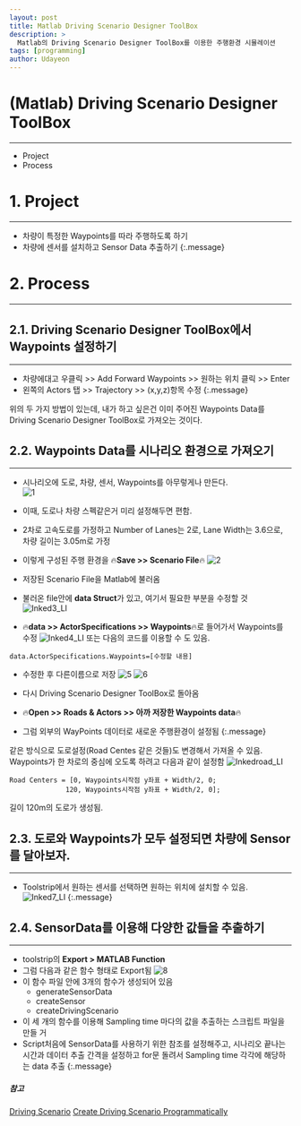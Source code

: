 ```yaml
---
layout: post
title: Matlab Driving Scenario Designer ToolBox
description: >
  Matlab의 Driving Scenario Designer ToolBox를 이용한 주행환경 시뮬레이션
tags: [programming]
author: Udayeon
---
```

# (Matlab) Driving Scenario Designer ToolBox
* * *
- Project
- Process

# 1. Project
* * *
- 차량이 특정한 Waypoints를 따라 주행하도록 하기
- 차량에 센서를 설치하고 Sensor Data 추출하기
{:.message}

# 2. Process
* * *

## 2.1. Driving Scenario Designer ToolBox에서 Waypoints 설정하기
* * *

- 차량에대고 우클릭 >> Add Forward Waypoints >> 원하는 위치 클릭 >> Enter   
- 왼쪽의 Actors 탭 >> Trajectory >> (x,y,z)항목 수정
{:.message}

위의 두 가지 방법이 있는데, 내가 하고 싶은건 이미 주어진 Waypoints Data를 Driving Scenario Designer ToolBox로 가져오는 것이다.   

## 2.2. Waypoints Data를 시나리오 환경으로 가져오기
* * *

- 시나리오에 도로, 차량, 센서, Waypoints를 아무렇게나 만든다.   
![1](https://user-images.githubusercontent.com/69246778/126020854-430ed543-db7f-4aef-87fe-81e35a6f9395.png)   
   
- 이때, 도로나 차량 스펙같은거 미리 설정해두면 편함.   
   
- 2차로 고속도로를 가정하고 Number of Lanes는 2로, Lane Width는 3.6으로, 차량 길이는 3.05m로 가정
   
- 이렇게 구성된 주행 환경을  🔥**Save >> Scenario File**🔥
![2](https://user-images.githubusercontent.com/69246778/126020870-b1aff95f-b1a0-4bd0-966e-6bcf2e577b8a.png)
   
- 저장된 Scenario File을 Matlab에 불러옴
   
- 불러온 file안에 **data Struct**가 있고, 여기서 필요한 부분을 수정할 것
![Inked3_LI](https://user-images.githubusercontent.com/69246778/126020914-65d21d15-5535-4e8d-96dc-30a2e18a0d3a.jpg)
   
- 🔥**data >> ActorSpecifications >> Waypoints**🔥로 들어가서 Waypoints를 수정
![Inked4_LI](https://user-images.githubusercontent.com/69246778/126020942-ea367307-013c-40d3-a925-6bcefb588c04.jpg)
또는 다음의 코드를 이용할 수 도 있음.
```
data.ActorSpecifications.Waypoints=[수정할 내용]
```

- 수정한 후 다른이름으로 저장
![5](https://user-images.githubusercontent.com/69246778/126020973-a3fe4ce4-aa26-47ea-a758-beed8cce3530.png)
![6](https://user-images.githubusercontent.com/69246778/126020986-a7f280c5-b6f8-4a1d-a083-63f9e2b4f2f6.png)
   
- 다시 Driving Scenario Designer ToolBox로 돌아옴
   
- 🔥**Open >> Roads & Actors >> 아까 저장한 Waypoints data**🔥
   
- 그럼 외부의 WayPoints 데이터로 새로운 주행환경이 설정됨
{:.message}
   
   
같은 방식으로 도로설정(Road Centes 같은 것들)도 변경해서 가져올 수 있음.   
Waypoints가 한 차로의 중심에 오도록 하려고 다음과 같이 설정함
![Inkedroad_LI](https://user-images.githubusercontent.com/69246778/126020190-910887fe-2a9d-4a51-9723-198934f38c27.jpg)
```
Road Centers = [0, Waypoints시작점 y좌표 + Width/2, 0; 
              120, Waypoints시작점 y좌표 + Width/2, 0];  
```
길이 120m의 도로가 생성됨.   


## 2.3. 도로와 Waypoints가 모두 설정되면 차량에 Sensor를 달아보자.
* * *

- Toolstrip에서 원하는 센서를 선택하면 원하는 위치에 설치할 수 있음.   
![Inked7_LI](https://user-images.githubusercontent.com/69246778/126021359-d2849b82-147d-4854-902f-034ded485841.jpg)
{:.message}

## 2.4. SensorData를 이용해 다양한 값들을 추출하기
* * *

- toolstrip의 **Export > MATLAB Function**
- 그럼 다음과 같은 함수 형태로 Export됨
![8](https://user-images.githubusercontent.com/69246778/126021043-0f6a09ee-3a0d-479e-a9cc-fc4e1a85e9bb.png)
- 이 함수 파일 안에 3개의 함수가 생성되어 있음
  - generateSensorData
  - createSensor
  - createDrivingScenario
- 이 세 개의 함수를 이용해 Sampling time 마다의 값을 추출하는 스크립트 파일을 만들 거
- Script처음에 SensorData를 사용하기 위한 참조를 설정해주고, 시나리오 끝나는 시간과 데이터 추출 간격을 설정하고 for문 돌려서 Sampling time 각각에 해당하는 data 추출
{:.message}









##### 참고

[Driving Scenario](https://kr.mathworks.com/help//driving/ref/drivingscenario.html)
[Create Driving Scenario Programmatically](https://kr.mathworks.com/help/driving/ug/create-driving-scenario-programmatically.html?searchHighlight=driving%20scenario&s_tid=srchtitle)
